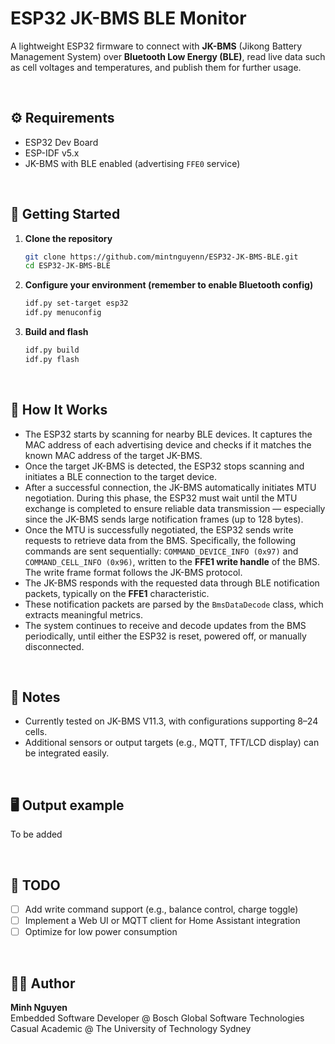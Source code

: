 # ESP32 JK-BMS BLE Monitor
A lightweight ESP32 firmware to connect with **JK-BMS** (Jikong Battery Management System) over **Bluetooth Low Energy (BLE)**, read live data such as cell voltages and temperatures, and publish them for further usage.

<br>

## ⚙️ Requirements
- ESP32 Dev Board
- ESP-IDF v5.x
- JK-BMS with BLE enabled (advertising `FFE0` service)
<br>

## 🚀 Getting Started

1. **Clone the repository**
   ```bash
   git clone https://github.com/mintnguyenn/ESP32-JK-BMS-BLE.git
   cd ESP32-JK-BMS-BLE
   ```

2. **Configure your environment (remember to enable Bluetooth config)**
   ```bash
   idf.py set-target esp32
   idf.py menuconfig
   ```

3. **Build and flash**
   ```bash
   idf.py build
   idf.py flash
   ```
<br>

## 🔧 How It Works
- The ESP32 starts by scanning for nearby BLE devices. It captures the MAC address of each advertising device and checks if it matches the known MAC address of the target JK-BMS.
- Once the target JK-BMS is detected, the ESP32 stops scanning and initiates a BLE connection to the target device.
- After a successful connection, the JK-BMS automatically initiates MTU negotiation. During this phase, the ESP32 must wait until the MTU exchange is completed to ensure reliable data transmission — especially since the JK-BMS sends large notification frames (up to 128 bytes).
- Once the MTU is successfully negotiated, the ESP32 sends write requests to retrieve data from the BMS. Specifically, the following commands are sent sequentially: `COMMAND_DEVICE_INFO (0x97)` and `COMMAND_CELL_INFO (0x96)`, written to the **FFE1 write handle** of the BMS. The write frame format follows the JK-BMS protocol.
- The JK-BMS responds with the requested data through BLE notification packets, typically on the **FFE1** characteristic.
- These notification packets are parsed by the `BmsDataDecode` class, which extracts meaningful metrics.
- The system continues to receive and decode updates from the BMS periodically, until either the ESP32 is reset, powered off, or manually disconnected.
<br>

## 📡 Notes

- Currently tested on JK-BMS V11.3, with configurations supporting 8–24 cells.
- Additional sensors or output targets (e.g., MQTT, TFT/LCD display) can be integrated easily.
<br>

## 🖥️ Output example
To be added

<br>

## 📌 TODO

- [ ]  Add write command support (e.g., balance control, charge toggle)  
- [ ]  Implement a Web UI or MQTT client for Home Assistant integration  
- [ ]  Optimize for low power consumption  
<br>

## 🧑‍💻 Author

**Minh Nguyen**  
Embedded Software Developer @ Bosch Global Software Technologies  
Casual Academic @ The University of Technology Sydney
